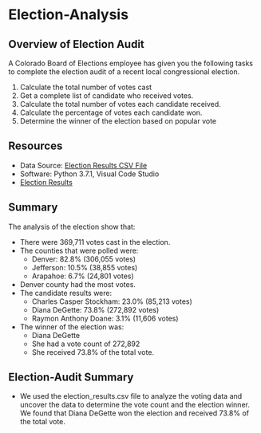 # Election-Analysis

## Overview of Election Audit
A Colorado Board of Elections employee has given you the following tasks to complete the election audit of a recent local congressional election.

1. Calculate the total number of votes cast
2. Get a complete list of candidate who received votes.
3. Calculate the total number of votes each candidate received.
4. Calculate the percentage of votes each candidate won.
5. Determine the winner of the election based on popular vote

## Resources
- Data Source: [Election Results CSV File]("Resources/election_results.csv")
- Software: Python 3.7.1, Visual Code Studio
- [Election Results]("analysis/election_results.txt")
## Summary
The analysis of the election show that:
- There were 369,711 votes cast in the election.
- The counties that were polled were:
    - Denver: 82.8% (306,055 votes)
    - Jefferson: 10.5% (38,855 votes)
    - Arapahoe: 6.7% (24,801 votes)
- Denver county had the most votes.
- The candidate results were:
    - Charles Casper Stockham: 23.0% (85,213 votes)
    - Diana DeGette: 73.8% (272,892 votes)
    - Raymon Anthony Doane: 3.1% (11,606 votes)
- The winner of the election was:
    - Diana DeGette
    - She had a vote count of 272,892
    - She received 73.8% of the total vote.

## Election-Audit Summary
- We used the election_results.csv file to analyze the voting data and uncover the data to determine the vote count and the election winner. We found that Diana DeGette won the election and received 73.8% of the total vote. 
